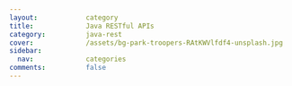 ```yaml
---
layout:            category
title:             Java RESTful APIs
category:          java-rest
cover:             /assets/bg-park-troopers-RAtKWVlfdf4-unsplash.jpg
sidebar:
  nav:             categories
comments:          false
---
```

